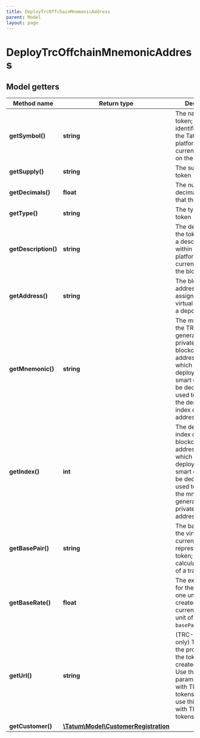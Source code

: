 ```yaml
---
title: DeployTrcOffchainMnemonicAddress
parent: Model
layout: page
---
```


# DeployTrcOffchainMnemonicAddress

## Model getters

Method name | Return type | Description | Notes
------------ | ------------- | ------------- | -------------
**getSymbol()** | **string** | The name of the token; used as an identifier within the Tatum platform and as a currency symbol on the blockchain | ex.: `MY_TOKEN`
**getSupply()** | **string** | The supply of the token | ex.: `10000000`
**getDecimals()** | **float** | The number of decimal places that the token has | ex.: `6`
**getType()** | **string** | The type of the token | ex.: `TRC10`
**getDescription()** | **string** | The description of the token; used as a description within the Tatum platform and as a currency name on the blockchain | ex.: `My Public Token`
**getAddress()** | **string** | The blockchain address to be assigned to the virtual account as a deposit address | ex.: `TVAEYCmc15awaDRAjUZ1kvcHwQQaoPw2CW`
**getMnemonic()** | **string** | The mnemonic of the TRON wallet to generate the private key for the blockchain address from which the fee for deploying the smart contract will be deducted; is used together with the derivation index of this address | ex.: `urge pulp usage sister evidence arrest palm math please chief egg abuse`
**getIndex()** | **int** | The derivation index of the blockchain address from which the fee for deploying the smart contract will be deducted; is used together with the mnemonic to generate the private key for this address | ex.: `0`
**getBasePair()** | **string** | The base pair for the virtual currency that represents the token; used to calculate the value of a transaction | ex.: `EUR`
**getBaseRate()** | **float** | The exchange rate for the base pair; one unit of the created virtual currency equals 1 unit of <code>basePair</code>*<code>baseRate</code> | ex.: `1` [optional] [default to 1]
**getUrl()** | **string** | (TRC-10 tokens only) The URL of the project that the token is created for<br/>Use this parameter only with TRC-10 tokens. Do <b>not</b> use this parameter with TRC-20 tokens. | ex.: `https://mytoken.com` [optional]
**getCustomer()** | [**\Tatum\Model\CustomerRegistration**](../CustomerRegistration) |  | ex.: `null` [optional]

